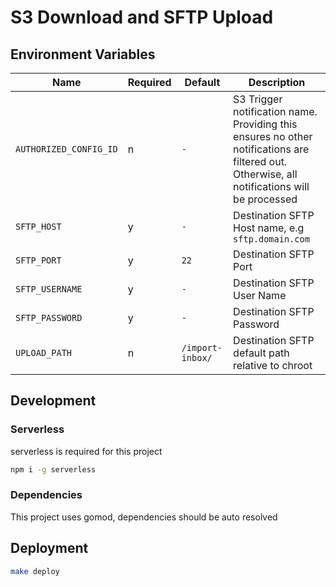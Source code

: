 # S3 Download and SFTP Upload

## Environment Variables

 Name | Required | Default | Description |
|------|----------|---------|-------------|
| `AUTHORIZED_CONFIG_ID` | n | `-` | S3 Trigger notification name. Providing this ensures no other notifications are filtered out. Otherwise, all notifications will be processed |
| `SFTP_HOST` | y | `-` | Destination SFTP Host name, e.g `sftp.domain.com`  |
| `SFTP_PORT` | y | `22` | Destination SFTP Port  |
| `SFTP_USERNAME` | y | `-` | Destination SFTP User Name   |
| `SFTP_PASSWORD` | y | `-` | Destination SFTP Password   |
| `UPLOAD_PATH` | n | `/import-inbox/` | Destination SFTP default path relative to chroot  |

## Development

### Serverless

serverless is required for this project

```bash
npm i -g serverless
```

### Dependencies

This project uses gomod, dependencies should be auto resolved

## Deployment

```bash
make deploy
```
